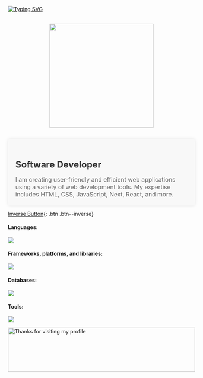 [![Typing SVG](https://readme-typing-svg.demolab.com?font=Fira+Code&pause=1000&color=094EFF&multiline=true&width=435&height=60&lines=Hi%2C+My+name+is+Burhan+Al+Haq+Siddiqui;I'm+Software+Developer+&+Designer)](https://git.io/typing-svg)

<p align="center">
<br><img src="https://github.com/chiraag-kakar/chiraag-kakar/blob/master/hadder.gif" width="280px"><br><br>
</p>

<div style="background-color: #f8f8f8; padding: 20px; border-radius: 5px; box-shadow: 0px 0px 10px rgba(0, 0, 0, 0.1);">
  <h2 style="color: #333; font-size: 24px; font-weight: bold; margin-bottom: 10px;">Software Developer</h2>
  <p style="color: #666; font-size: 16px; margin-bottom: 0;">I am creating user-friendly and efficient web applications using a variety of web development tools. My expertise includes HTML, CSS, JavaScript, Next, React, and more.</p>
</div>

[Inverse Button](#link){: .btn .btn--inverse}

#### Languages:

<p align="left">
    <img src="https://skillicons.dev/icons?i=ts,js,py,html,css,&perline=7"/>
</p>


#### Frameworks, platforms, and libraries:

<p align="left">
    <img src="https://skillicons.dev/icons?i=bootstrap,tailwindcss,nextjs,react,&perline=7"/>
</p>

#### Databases:

<p align="left">
    <img src="https://skillicons.dev/icons?i=mongodb,firebase&perline=7"/>
</p>

#### Tools:

<p align="left">
    <img src="https://skillicons.dev/icons?i=visualstudio,vscode,wordpress,xd,remix,ps,ai&perline=7"/>
</p>
<img height="120" alt="Thanks for visiting my profile" width="100%" src="https://github.com/dibyendu415/dibyendu415/blob/master/marquee.svg" />
